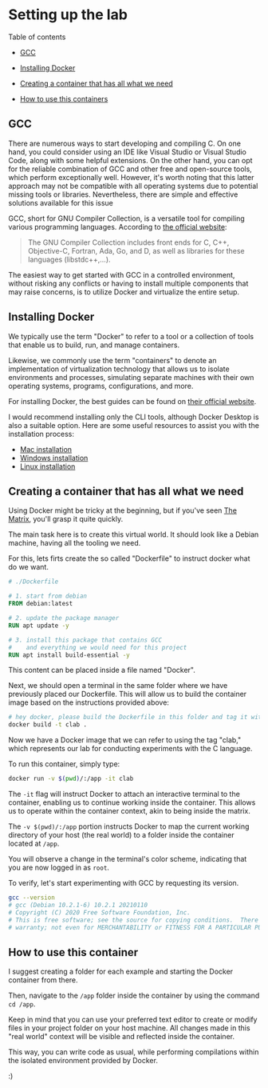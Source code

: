 # Setting up the lab

Table of contents

- [GCC](#gcc)
- [Installing Docker](#installing-docker)
- [Creating a container that has all what we need](#creating-a-container-that-has-all-what-we-need)

- [How to use this containers](#how-to-use-this-container)

## GCC

There are numerous ways to start developing and compiling C. On one hand, you could consider using an IDE like Visual Studio or Visual Studio Code, along with some helpful extensions. On the other hand, you can opt for the reliable combination of GCC and other free and open-source tools, which perform exceptionally well. However, it's worth noting that this latter approach may not be compatible with all operating systems due to potential missing tools or libraries. Nevertheless, there are simple and effective solutions available for this issue

GCC, short for GNU Compiler Collection, is a versatile tool for compiling various programming languages. According to [the official website](https://gcc.gnu.org/):

> The GNU Compiler Collection includes front ends for C, C++, Objective-C, Fortran, Ada, Go, and D, as well as libraries for these languages (libstdc++,...).

The easiest way to get started with GCC in a controlled environment, without risking any conflicts or having to install multiple components that may raise concerns, is to utilize Docker and virtualize the entire setup.

## Installing Docker

We typically use the term "Docker" to refer to a tool or a collection of tools that enable us to build, run, and manage containers.

Likewise, we commonly use the term "containers" to denote an implementation of virtualization technology that allows us to isolate environments and processes, simulating separate machines with their own operating systems, programs, configurations, and more.

For installing Docker, the best guides can be found on [their official website](https://www.docker.com/).

I would recommend installing only the CLI tools, although Docker Desktop is also a suitable option. Here are some useful resources to assist you with the installation process:

- [Mac installation](https://docs.docker.com/desktop/install/mac-install/)
- [Windows installation](https://docs.docker.com/desktop/install/windows-install/)
- [Linux installation](https://docs.docker.com/desktop/install/linux-install/)

## Creating a container that has all what we need

Using Docker might be tricky at the beginning, but if you've seen [The Matrix](https://en.wikipedia.org/wiki/The_Matrix), you'll grasp it quite quickly.

The main task here is to create this virtual world. It should look like a Debian machine, having all the tooling we need.

For this, lets firts create the so called "Dockerfile" to instruct docker what do we want.

```Dockerfile
# ./Dockerfile

# 1. start from debian
FROM debian:latest

# 2. update the package manager
RUN apt update -y

# 3. install this package that contains GCC
#    and everything we would need for this project
RUN apt install build-essential -y
```

This content can be placed inside a file named "Docker".

Next, we should open a terminal in the same folder where we have previously placed our Dockerfile. This will allow us to build the container image based on the instructions provided above:

```bash
# hey docker, please build the Dockerfile in this folder and tag it with "clab"
docker build -t clab .
```

Now we have a Docker image that we can refer to using the tag "clab," which represents our lab for conducting experiments with the C language.

To run this container, simply type:

```bash
docker run -v $(pwd)/:/app -it clab
```

The `-it` flag will instruct Docker to attach an interactive terminal to the container, enabling us to continue working inside the container. This allows us to operate within the container context, akin to being inside the matrix.

The `-v $(pwd)/:/app` portion instructs Docker to map the current working directory of your host (the real world) to a folder inside the container located at `/app`.

You will observe a change in the terminal's color scheme, indicating that you are now logged in as `root`.

To verify, let's start experimenting with GCC by requesting its version.

```bash
gcc --version
# gcc (Debian 10.2.1-6) 10.2.1 20210110
# Copyright (C) 2020 Free Software Foundation, Inc.
# This is free software; see the source for copying conditions.  There is NO
# warranty; not even for MERCHANTABILITY or FITNESS FOR A PARTICULAR PURPOSE.
```

## How to use this container

I suggest creating a folder for each example and starting the Docker container from there.

Then, navigate to the `/app` folder inside the container by using the command `cd /app`.

Keep in mind that you can use your preferred text editor to create or modify files in your project folder on your host machine. All changes made in this "real world" context will be visible and reflected inside the container.

This way, you can write code as usual, while performing compilations within the isolated environment provided by Docker.

:)
